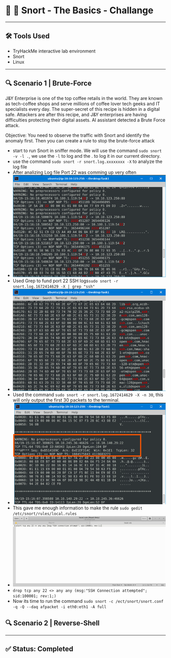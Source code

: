 # 🐷 🐽 Snort - The Basics - Challange
---

## 🛠️ Tools Used
  - TryHackMe interactive lab environment
  - Snort
  - Linux
---

## 🔍 Scenario 1 | Brute-Force

  J&Y Enterprise is one of the top coffee retails in the world. They are known as tech-coffee shops and serve millions of coffee lover tech geeks and IT specialists every day. 
  The super-secret of this recipe is hidden in a digital safe. Attackers are after this recipe, and J&Y enterprises are having difficulties protecting their digital assets.
  AI assistant detected a Brute Force attack.

  Objective: You need to observe the traffic with Snort and identify the anomaly first. Then you can create a rule to stop the brute-force attack

 - start to run Snort in sniffer mode. We will use the command `sudo snort -v -l .`, we use the `-l` to log and the . to log it in our current directory.
 - use the command `sudo snort -r snort.log.xxxxxxxx -X` to analyze the log file
 - After analizing Log file Port 22 was comming up very often
 - ![](../../images/Snort/Snort-Live-Attack-1.png)
 - Used Grep to fund port 22 SSH logs`sudo snort -r snort.log.1672414629 -X | grep "ssh"`
 - ![](../../images/Snort/Snort-Live-Attack-2.png)
 - Used the command `sudo snort -r snort.log.1672414629 -X -n 30`, this will only output the first 30 packets to the terminal.
 - ![](../../images/Snort/Snort-Live-Attack-3.png)
 - This gave me enough information to make the rule `sudo gedit /etc/snort/rules/local.rules`
 - ![](../../images/Snort/Snort-Live-Attack-4.png)
 - `drop tcp any 22 <> any any (msg:"SSH Connection attempted"; sid:100001; rev:1;)`
 - Now its time to run the command `sudo snort -c /ect/snort/snort.conf -q -Q --daq afpacket -i eth0:eth1 -A full`

## 🔍 Scenario 2 | Reverse-Shell

---
## ✅ Status: Completed

